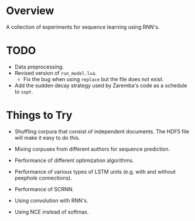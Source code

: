 <!--
  ** File Name: README.md
  ** Author:    Aditya Ramesh
  ** Date:      04/28/2015
  ** Contact:   _@adityaramesh.com
-->

# Overview

A collection of experiments for sequence learning using RNN's.

# TODO

- Data preprocessing.
- Revised version of `run_model.lua`.
  - Fix the bug when using `replace` but the file does not exist.
- Add the sudden decay strategy used by Zaremba's code as a schedule to `sopt`.

# Things to Try

- Shuffling corpura that consist of independent documents. The HDF5 file will
make it easy to do this.
- Mixing corpuses from different authors for sequence prediction.

- Performance of different optimization algorithms.
- Performance of various types of LSTM units (e.g. with and without peephole
connections).
- Performance of SCRNN.

- Using convolution with RNN's.
- Using NCE instead of softmax.
